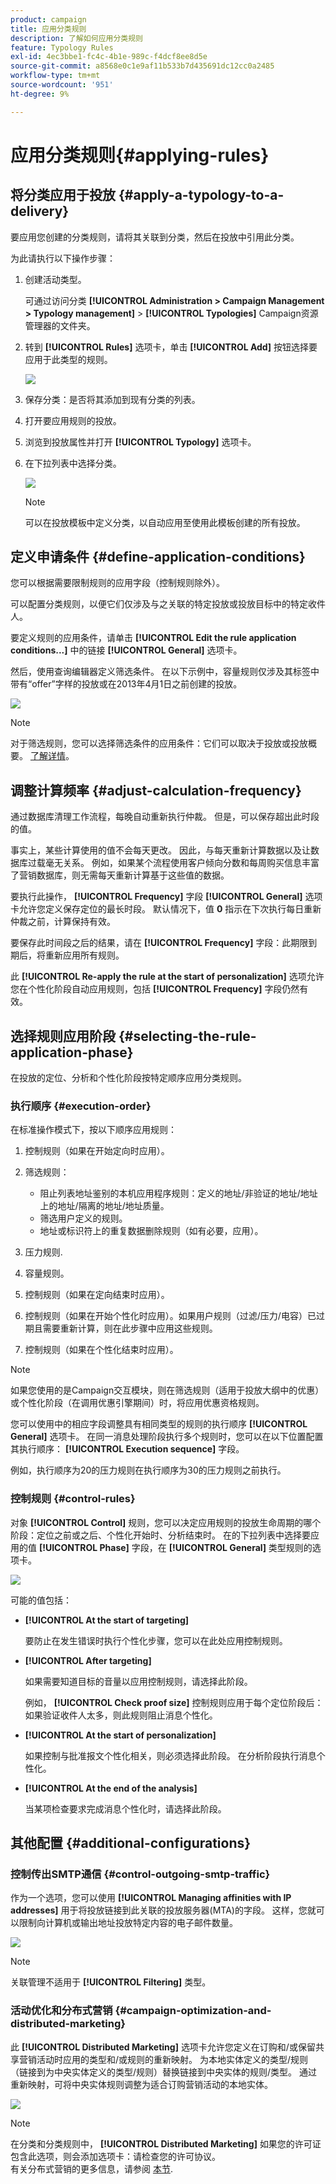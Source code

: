 ```yaml
---
product: campaign
title: 应用分类规则
description: 了解如何应用分类规则
feature: Typology Rules
exl-id: 4ec3bbe1-fc4c-4b1e-989c-f4dcf8ee8d5e
source-git-commit: a8568e0c1e9af11b533b7d435691dc12cc0a2485
workflow-type: tm+mt
source-wordcount: '951'
ht-degree: 9%

---
```


# 应用分类规则{#applying-rules}

## 将分类应用于投放 {#apply-a-typology-to-a-delivery}

要应用您创建的分类规则，请将其关联到分类，然后在投放中引用此分类。

为此请执行以下操作步骤：

1. 创建活动类型。

   可通过访问分类 **[!UICONTROL Administration > Campaign Management > Typology management]** > **[!UICONTROL Typologies]** Campaign资源管理器的文件夹。

1. 转到 **[!UICONTROL Rules]** 选项卡，单击 **[!UICONTROL Add]** 按钮选择要应用于此类型的规则。

   ![](assets/campaign_opt_pressure_sample_1_6.png)

1. 保存分类：是否将其添加到现有分类的列表。
1. 打开要应用规则的投放。
1. 浏览到投放属性并打开 **[!UICONTROL Typology]** 选项卡。
1. 在下拉列表中选择分类。

   ![](assets/campaign_opt_pressure_sample_1_7.png)

   >[!NOTE]
   >
   >可以在投放模板中定义分类，以自动应用至使用此模板创建的所有投放。

## 定义申请条件 {#define-application-conditions}

您可以根据需要限制规则的应用字段（控制规则除外）。

可以配置分类规则，以便它们仅涉及与之关联的特定投放或投放目标中的特定收件人。

要定义规则的应用条件，请单击 **[!UICONTROL Edit the rule application conditions...]** 中的链接 **[!UICONTROL General]** 选项卡。

然后，使用查询编辑器定义筛选条件。 在以下示例中，容量规则仅涉及其标签中带有“offer”字样的投放或在2013年4月1日之前创建的投放。

![](assets/campaign_opt_create_capacity_criterion.png)

>[!NOTE]
>
>对于筛选规则，您可以选择筛选条件的应用条件：它们可以取决于投放或投放概要。 [了解详情](filtering-rules.md#condition-a-filtering-rule)。

## 调整计算频率 {#adjust-calculation-frequency}

通过数据库清理工作流程，每晚自动重新执行仲裁。 但是，可以保存超出此时段的值。

事实上，某些计算使用的值不会每天更改。 因此，与每天重新计算数据以及让数据库过载毫无关系。 例如，如果某个流程使用客户倾向分数和每周购买信息丰富了营销数据库，则无需每天重新计算基于这些值的数据。

要执行此操作， **[!UICONTROL Frequency]** 字段 **[!UICONTROL General]** 选项卡允许您定义保存定位的最长时段。 默认情况下，值 **0** 指示在下次执行每日重新仲裁之前，计算保持有效。

要保存此时间段之后的结果，请在 **[!UICONTROL Frequency]** 字段：此期限到期后，将重新应用所有规则。

此 **[!UICONTROL Re-apply the rule at the start of personalization]** 选项允许您在个性化阶段自动应用规则，包括 **[!UICONTROL Frequency]** 字段仍然有效。

## 选择规则应用阶段 {#selecting-the-rule-application-phase}

在投放的定位、分析和个性化阶段按特定顺序应用分类规则。

### 执行顺序 {#execution-order}

在标准操作模式下，按以下顺序应用规则：

1. 控制规则（如果在开始定向时应用）。
1. 筛选规则：

   * 阻止列表地址鉴别的本机应用程序规则：定义的地址/非验证的地址/地址上的地址/隔离的地址/地址质量。
   * 筛选用户定义的规则。
   * 地址或标识符上的重复数据删除规则（如有必要，应用）。

1. 压力规则.
1. 容量规则。
1. 控制规则（如果在定向结束时应用）。
1. 控制规则（如果在开始个性化时应用）。如果用户规则（过滤/压力/电容）已过期且需要重新计算，则在此步骤中应用这些规则。
1. 控制规则（如果在个性化结束时应用）。

>[!NOTE]
>
>如果您使用的是Campaign交互模块，则在筛选规则（适用于投放大纲中的优惠）或个性化阶段（在调用优惠引擎期间）时，将应用优惠资格规则。

您可以使用中的相应字段调整具有相同类型的规则的执行顺序 **[!UICONTROL General]** 选项卡。 在同一消息处理阶段执行多个规则时，您可以在以下位置配置其执行顺序： **[!UICONTROL Execution sequence]** 字段。

例如，执行顺序为20的压力规则在执行顺序为30的压力规则之前执行。

### 控制规则 {#control-rules}

对象 **[!UICONTROL Control]** 规则，您可以决定应用规则的投放生命周期的哪个阶段：定位之前或之后、个性化开始时、分析结束时。 在的下拉列表中选择要应用的值 **[!UICONTROL Phase]** 字段，在 **[!UICONTROL General]** 类型规则的选项卡。

![](assets/campaign_opt_define_control_phase.png)

可能的值包括：

* **[!UICONTROL At the start of targeting]**

   要防止在发生错误时执行个性化步骤，您可以在此处应用控制规则。

* **[!UICONTROL After targeting]**

   如果需要知道目标的音量以应用控制规则，请选择此阶段。

   例如， **[!UICONTROL Check proof size]** 控制规则应用于每个定位阶段后：如果验证收件人太多，则此规则阻止消息个性化。

* **[!UICONTROL At the start of personalization]**

   如果控制与批准报文个性化相关，则必须选择此阶段。 在分析阶段执行消息个性化。

* **[!UICONTROL At the end of the analysis]**

   当某项检查要求完成消息个性化时，请选择此阶段。

## 其他配置 {#additional-configurations}

### 控制传出SMTP通信 {#control-outgoing-smtp-traffic}

作为一个选项，您可以使用 **[!UICONTROL Managing affinities with IP addresses]** 用于将投放链接到此关联的投放服务器(MTA)的字段。 这样，您就可以限制向计算机或输出地址投放特定内容的电子邮件数量。

![](assets/campaign_opt_select_ip_affinity.png)

>[!NOTE]
>
>关联管理不适用于 **[!UICONTROL Filtering]** 类型。

<!--
>Affinities are defined in the instance configuration file, on the Adobe Campaign server. For more on this, refer to [this section](../../installation/using/about-initial-configuration.md).-->

### 活动优化和分布式营销 {#campaign-optimization-and-distributed-marketing}

此 **[!UICONTROL Distributed Marketing]** 选项卡允许您定义在订购和/或保留共享营销活动时应用的类型和/或规则的重新映射。 为本地实体定义的类型/规则（链接到为中央实体定义的类型/规则）替换链接到中央实体的规则/类型。 通过重新映射，可将中央实体规则调整为适合订购营销活动的本地实体。

![](assets/simu_campaign_opti_distrib_mkg.png)

>[!NOTE]
>
>在分类和分类规则中， **[!UICONTROL Distributed Marketing]** 如果您的许可证包含此选项，则会添加选项卡：请检查您的许可协议。\
>有关分布式营销的更多信息，请参阅 [本节](../distributed-marketing/about-distributed-marketing.md).
